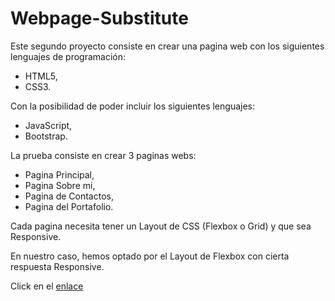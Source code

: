 # Webpage-Substitute

Este segundo proyecto consiste en crear una pagina web con los siguientes lenguajes de programación:

- HTML5,
- CSS3.

Con la posibilidad de poder incluir los siguientes lenguajes:

- JavaScript,
- Bootstrap.

La prueba consiste en crear 3 paginas webs:

- Pagina Principal,
- Pagina Sobre mi,
- Pagina de Contactos,
- Pagina del Portafolio.

Cada pagina necesita tener un Layout de CSS (Flexbox o Grid) y que sea Responsive.

En nuestro caso, hemos optado por el Layout de Flexbox con cierta respuesta Responsive.

Click en el [enlace](https://guillermoraez.github.io/Webpage-Substitute/)

